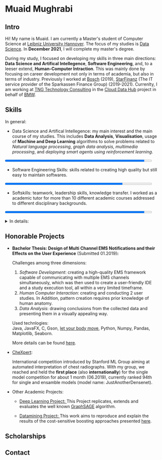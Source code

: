 # Muaid Mughrabi

## Intro
Hi! My name is Muaid. I am currently a Master's student of Computer Science at [Leibniz University Hannover](https://www.uni-hannover.de/en/). The focus of my studies is [Data Science](https://www.et-inf.uni-hannover.de/de/studium/im-studium/informatik-m-sc/themenschwerpunkte-im-master-informatik/#c39815). In **December 2021**, I will complete my master's degree.

During my study, I focused on developing my skills in three main directions: **Data Science and Artifical Intellegence**, **Software Engineering**, and, to a leeser extend, **Human-Computer Intraction**. This was mainly done by focusing on career development not only in terms of academia, but also in terms of industry. Previously I worked at [Bosch](https://www.bosch.de/unser-unternehmen/bosch-in-deutschland/hildesheim/) (2019), [StarFinanz](https://www.starfinanz.de) (The IT service provider of the Sparkassen Finance Group) (2019-2021). Currenlty, I am working at [TNG Technology Consulting](https://www.tngtech.com/en/index.html) in the [Cloud Data Hub](https://data.bmwgroup.com/) project in behalf of [BMW](https://www.bmw.com/en/index.html). 

## Skills
In general:
* Data Science and Artifical Intellegence: my main interest and the main course of my studies. This includes **Data Analysis**, **Visualisation**, usage of **Machine and Deep Learning** algorithms to solve problems related to *Natural language processing*, *graph data analysis*, *multimedia processing*, and *deploying smart agents using reinforcement learning*.

<progress style="width:96%; left: 0px;" value="95" max="100"> </progress>

* Software Engineering Skills: skills related to creating high quality but still easy to maintain softwares.

<progress style="width:96%; left: 0px;" value="80" max="100"> </progress>

* Softskills: teamwork, leadership skills, knowledge transfer. I worked as a academic tutor for more than 10 different academic courses addressed to different disciplinary backgrounds.

<progress style="width:96%; left: 0px;" value="95" max="100"> </progress>

<details>

<summary>In details:</summary> 

<!-- Lightweight client-side loader that feature-detects and load polyfills only when necessary -->
<script src="https://cdn.jsdelivr.net/npm/@webcomponents/webcomponentsjs@2/webcomponents-loader.min.js"></script>

<!-- Load the element definition -->
<script type="module" src="https://cdn.jsdelivr.net/gh/zerodevx/zero-md@1/src/zero-md.min.js"></script>

<!-- Simply set the `src` attribute to your MD file and win -->
<zero-md src="details.md"></zero-md>

</details>

## Honorable Projects
 
* **Bachelor Thesis: Design of Multi Channel EMS Notifications and their Effects on the User Experience** (Submitted 01.2019)**:**

    Challenges among three dimensions:

    1. *Software Development*: creating a high-quality EMS framework capable of communicating with multiple EMS channels simultaneously, which was then used to create a user-friendly IDE and a study execution tool, all within a very limited timeframe.  
    2. *Human Computer Interaction*: creating and conducting 2 user studies. In Addition, pattern creation requires prior knowledge of human anatomy.
    3. *Data Analysis*: drawing conclusions from the collected data and presenting them in a visually appealing way. 

    Used technlogies:  
    Java, JavaFX, C, Gson, [let your body move](https://bitbucket.org/MaxPfeiffer/letyourbodymove/wiki/Home), Python, Numpy, Pandas, Matplotlib, Seaborn.

    More details can be found [here](https://hci.uni-hannover.de/theses).

* [CheXpert](https://stanfordmlgroup.github.io/competitions/chexpert/):

    International competition introduced by Stanford ML Group aiming at automated interpretation of chest radiographs. With my group, we reached and held the **first place** (also **internationally**) for the single model competition for about 1 month (06.2019), currently ranked 94th for single and ensamble models (model name: JustAnotherDensenet). 
    
    <!-- toDo: challenges with bigData and logistics, CI\CD -->

* Other Academic Projects:
    * [Deep Learning Project: ](https://gitlab.com/mydo.mughrabi/graphsage) This Project replicates, extends and evaluates the well known [GraphSAGE](https://arxiv.org/pdf/1706.02216.pdf) algorithm. 

    * [Datamining Project: ](https://gitlab.com/omar.araboghli/cost-sensitive-boosting) This work aims to reproduce and explain the results of the cost-sensitive boosting approaches presented [here](https://sci2s.ugr.es/keel/pdf/specific/articulo/sun2007a.pdf).



## Scholarships 

## Contact 

